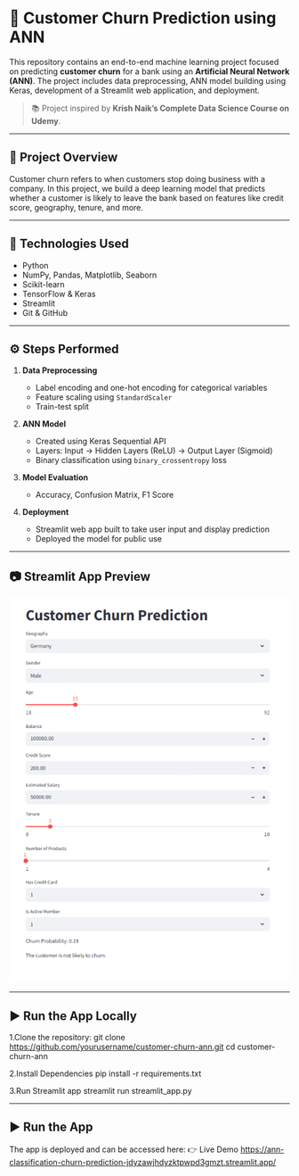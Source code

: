 # 🧠 Customer Churn Prediction using ANN

This repository contains an end-to-end machine learning project focused on predicting **customer churn** for a bank using an **Artificial Neural Network (ANN)**. The project includes data preprocessing, ANN model building using Keras, development of a Streamlit web application, and deployment.

> 📚 Project inspired by **Krish Naik’s Complete Data Science Course on Udemy**.

---

## 🚀 Project Overview

Customer churn refers to when customers stop doing business with a company. In this project, we build a deep learning model that predicts whether a customer is likely to leave the bank based on features like credit score, geography, tenure, and more.

---

## 🧪 Technologies Used

- Python
- NumPy, Pandas, Matplotlib, Seaborn
- Scikit-learn
- TensorFlow & Keras
- Streamlit
- Git & GitHub

---

## ⚙️ Steps Performed

1. **Data Preprocessing**
   - Label encoding and one-hot encoding for categorical variables
   - Feature scaling using `StandardScaler`
   - Train-test split

2. **ANN Model**
   - Created using Keras Sequential API
   - Layers: Input → Hidden Layers (ReLU) → Output Layer (Sigmoid)
   - Binary classification using `binary_crossentropy` loss

3. **Model Evaluation**
   - Accuracy, Confusion Matrix, F1 Score

4. **Deployment**
   - Streamlit web app built to take user input and display prediction
   - Deployed the model for public use

---

## 📷 Streamlit App Preview

![Streamlit Screenshot](1.png)  

---

## ▶️ Run the App Locally

1.Clone the repository:
git clone https://github.com/yourusername/customer-churn-ann.git
cd customer-churn-ann

2.Install Dependencies
pip install -r requirements.txt

3.Run Streamlit app
streamlit run streamlit_app.py

---

## ▶️ Run the App 
The app is deployed and can be accessed here:
👉 Live Demo https://ann-classification-churn-prediction-jdyzawjhdyzktpwpd3gmzt.streamlit.app/


